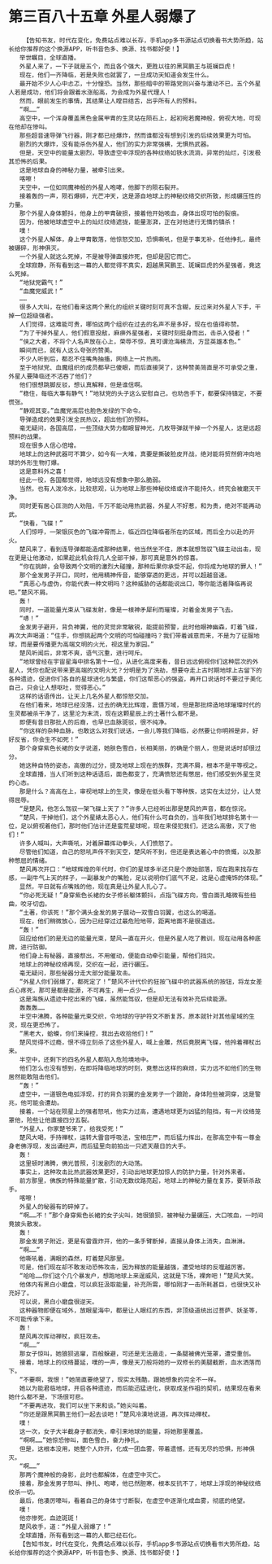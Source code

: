 # 第三百八十五章 外星人弱爆了
        【告知书友，时代在变化，免费站点难以长存，手机app多书源站点切换看书大势所趋，站长给你推荐的这个换源APP，听书音色多、换源、找书都好使！】
       举世瞩目，全球直播。
       外星人来了，一下子就是五个，而且各个强大，更胜以往的黑冥鹏王与斑斓巨虎！
       现在，他们一齐降临，若是失败也就罢了，一旦成功天知道会发生什么。
       最开始不少人心中忐忑，十分惶恐。当然，那些暗中的带路党则兴奋与激动不已，五个外星人若是成功，他们将会跟着水涨船高，为会成为外星代理人！
       然而，眼前发生的事情，其结果让人瞠目结舌，出乎所有人的预料。
       “啊……”
       高空中，一个浑身覆盖黑色金属甲胄的生灵站在陨石上，起初宛若魔神般，俯视大地，可现在他却在惨叫。
       那些超音速导弹飞行器，刚才都已经爆炸，然而谁都没有想到引发的后续效果更为可怕。
       剧烈的大爆炸，没有能杀伤外星人，他们的实力非常强横，无惧热武器。
       但是，天空中的能量太剧烈，导致虚空中浮现的各种纹络如铁水流淌，异常的灿烂，引发极其恐怖的后果。
       这是地球自身的神秘力量，被牵引出来。
       喀嚓！
       天空中，一位如同魔神般的外星人咆哮，他脚下的陨石裂开。
       接着轰的一声，陨石爆碎，光芒冲天，这是源自地球上的神秘纹络交织所致，形成碾压性的力量。
       那个外星人身体颤抖，他身上的甲胄破损，接着他开始咳血，身体出现可怕的裂痕。
       因为，他被地球虚空中上的灿烂纹络遮拢，能量澎湃，正在对他进行无情的镇杀！
       噗！
       这个外星人解体，身上甲胄散落，他惊怒交加，恐惧嘶吼，但是于事无补，任他挣扎，最终被碾碎，形神俱灭。
       一个外星人就这么死掉，不是被导弹直接炸死，但却是因它而亡。
       全球寂静，所有看到这一幕的人都觉得不真实，超越黑冥鹏王、斑斓巨虎的外星强者，竟这么死掉。
       “地狱党霸气！”
       “血魔党威武！”
       ……
       很多人大叫，在他们看来这两个黑化的组织关键时刻可真不含糊，反过来对外星人下手，干掉一位超级强者。
       人们觉得，这难能可贵，哪怕这两个组织在过去的名声不是多好，现在也值得称赞。
       “为了干掉外星人，他们假意投敌，麻痹外星强者，关键时刻挺身而出，击杀入侵者！”
       “侠之大者，不将个人名声放在心上，荣辱不惊，真可谓沧海横流，方显英雄本色。”
       瞬间而已，就有人这么夸张的赞美。
       不少人听到后，都忍不住嘴角抽搐，网络上一片热闹。
       至于地狱党、血魔组织的成员都早已傻眼，而后直接哭了，这种赞美简直是不可承受之重，外星人要降临还不活吞了他们？
       他们很想跳脚反驳，想认真解释，但是谁信啊。
       “稳住，每临大事有静气！”地狱党的头子这么安慰自己，也劝告手下，都要保持镇定，不要慌张。
       “静观其变。”血魔党高层也脸色发绿的下命令。
       导弹造成的效果引发全民热议，超出他们的预料。
       毫无疑问，各国高层，一些顶级大势力都眼冒神光，几枚导弹就干掉一个外星人，这是远超预料的战果。
       现在很多人信心倍增。
       地球上的这种武器可不算少，如今有一大堆，真要是撕破脸皮开战，绝对能将贸然俯冲向地球的外形生物打爆。
       这是意料外之喜！
       经此一役，各国都觉得，地球远没有想象中那么脆弱。
       当然，也有人泼冷水，比较悲观，认为地球上那些神秘纹络或许不能持久，终究会被磨灭干净。
       同时更有居心叵测的人劝阻，千万不能动用热武器，外星人不好惹，和为贵，绝对不能再动武。
       “快看，飞碟！”
       人们惊呼，一架银灰色的飞碟冲霄而上，临近四位降临者所在的区域，而后全力以赴的开火。
       楚风来了，看到连导弹都能造成那种结果，他当然坐不住，原本就想驾驭飞碟主动出击，现在更是让他激动，如果趁此机会将几人全部干掉，那可真是意外的惊喜。
       “你在挑衅，会导致两个文明的激烈大碰撞，那种后果你承受不起，你将成为地球的罪人！”
       那个金发男子开口，同时，他用精神传音，能够穿透的更远，并可以超越音速。
       “真恶心与虚伪，你能代表一种文明吗？这种威胁的话都能说出口，等你能活着降临再说吧。”楚风不屑。
       轰！
       同时，一道能量光束从飞碟发射，像是一根神矛犀利而璀璨，对着金发男子飞去。
       “哧！”
       金发男子避开，背负神翼，他的灵觉非常敏锐，能提前预警，此时他眼神幽森，盯着飞碟，再次大声喝道：“住手，你想挑起两个文明的可怕碰撞吗？我们带着诚意而来，不是为了征服地球，而是要传播更为高端文明的火光，视这里为家园。”
       楚风听闻后，非常不爽，语气沉重，进行呵斥。
       “地球曾经在宇宙星海中排名第十一位，从进化高度来看，昔日远远俯视你们这种层次的外星人，凭你也配说带来更高端的文明火光？分明是为了洗劫，想要夺走上古时期地球上古留下的各种遗迹，促进你们各自的星球进化与繁盛，你们这帮恶心的强盗，再开口说话时不要过于美化自己，只会让人想呕吐，觉得恶心。”
       这样的话语传出，让天上几名外星人都惊怒交加。
       在他们看来，地球已经没落，过去的确无比辉煌，震慑万域，但是那批缔造地球璀璨时代的生灵都被杀干净了，这里沦为末流，现在这颗星辰上的土著什么都不是。
       即便有昔日那批人的后裔，也早已血脉斑驳，很不纯净。
       “你这样的杂种血脉，也敢这么对我们说话，一会儿等我们降临，必然要让你明辨是非，好好反省，你会生不如死！”
       那个身穿紫色长裙的女子说道，她肤色雪白，长相美丽，的确是个丽人，但是说话时却很过分。
       她这种自恃的姿态，高傲的过分，提及地球上现在的族群，充满不屑，根本不是平等视之。
       全球直播，当人们听到这种话语后，面色都变了，充满愤怒还有憋屈，他们感受到外星生灵的心态。
       那是什么？高高在上，审视地球上的生灵，像是在低头看下等种族，这实在太过分，让人觉得屈辱。
       “是楚风，他怎么驾驭一架飞碟上天了？”许多人已经听出那是楚风的声音，都在惊诧。
       “楚风，干掉他们，这个外星婊太恶心人，他们有什么可自负的，当年我们地球排名第十一位，足以俯视着他们，那时他们估计还是蛮荒星球呢，现在来侵犯我们，还这么高傲，灭了他们！”
       许多人喊叫，大声嘶吼，对着屏幕挥动拳头，人们愤怒了。
       尽管他们知道，自己的怒吼声传不到天空，楚风听不到，但还是表达着心中的愤慨，以及那种憋屈的情绪。
       楚风再次开口：“地球辉煌的年代时，你们的星球多半还只是个原始部落，现在跑来找存在感，一副牛气上天的样子，一副暴发户的嘴脸，足以说明你们底气不足，这是心虚掩饰的体现。”
       显然，平日就有点嘴贱的他，现在真是让外星人扎心了。
       “你必死无疑！”身穿紫色长裙的女子修长躯体颤抖，点指飞碟方向，雪白面孔略微有些扭曲，咬牙切齿。
       “土著，你该死！”那个满头金发的男子展动一双雪白羽翼，也这么的喝道。
       现在，他们稍微放心，因为已经穿过过最危险地带，距离地面不是很遥远。
       “轰！”
       回应给他们的是无边的能量光束，楚风一直在开火，但是外星人吃了教训，现在动用各种底牌，进行防御。
       他们身上有秘器，直接祭出，不用催动，便能自动牵引能量，帮他们挡灾。
       地球上的神秘纹络再现，交织在一起，进行碾压。
       毫无疑问，那些秘器分走大部分能量攻击。
       “外星人你们弱爆了，都死定了！”楚风不计代价的狂按飞碟中的武器系统的按钮，将龙女差点心疼死，那可是都是能源，不可再生，用一点少一点。
       这是海族从遗迹中挖出来的飞碟，虽然能驾驭，但是却无法有效补充后续能源。
       轰轰轰……
       半空中沸腾，各种能量光束交织，令地球的守护符文不断复苏，原本就针对其他星域的生灵，现在更恐怖了。
       “黑老大，蛤蟆，你们来操控，我出去收拾他们！”
       楚风觉得不过瘾，恨不得立刻杀了这些外星人，喊上金雕，然后竟脱离飞碟，他拎着禅杖出来。
       半空中，还剩下的四名外星人都陷入危险境地中。
       他们怎么也没有想到，在即将降临地球的时刻，竟惹出这样的麻烦，实力远不如他们的生物居然能敢阻击他们。
       “轰！”
       虚空中，一道银色电弧浮现，打的背负羽翼的金发男子一个踉跄，身体险些被洞穿，这是警兆，他可能会遭劫。
       接着，一个站在陨星上的强者怒吼，他实力过高，遭遇地球更为凶猛的阻挡，有一片纹络笼罩他，险些让他直接四分五裂。
       “外星人，你家楚爷来了，给我受死！”
       楚风大喝，手持禅杖，运转大雷音呼吸法，宝相庄严，而后猛力挥出，在那高空中有一尊金身老佛浮现，发出诵经声，而后猛里向前拍出一只遮天蔽日的大手。
       轰！
       这里顿时沸腾，佛光普照，引发剧烈的大动荡。
       事实上，这种攻击比热武器效果更好，引动出地球更加惊人的防护力量，针对外来者。
       前方那里，佛族的特殊能量扩散，引动无数纹路亮起，地球上的神秘力量在复苏，要斩杀敌手。
       喀嚓！
       外星人的秘器有的碎掉了。
       “啊……不！”那个身穿紫色长裙的女子尖叫，她很狼狈，被神秘力量碾压，大口咳血，一时间竟披头散发。
       轰！
       那金发男子附近，更是有雷霆炸开，他的一条手臂断掉，直接从身体上消失，血淋淋。
       “啊……”
       他嘶吼着，满眼的森然，盯着楚风那里。
       可是，他们现在却不敢发动恐怖攻击，因为释放的能量越强，遭受地球的反噬越厉害。
       “哈哈……你们这个几个暴发户，想跑地球上来逞威风，这就是下场，裸奔吧！”楚风大笑。
       他体内有黑白小磨盘，可以疯狂汲取能量，补充所需，哪怕刚才一击所耗甚巨，也很快又补充好了。
       可以说，黑白小磨盘很逆天。
       这种器物即便在域外，放眼星海中，都是让人眼红的东西，非顶级道统出过菩萨、妖圣等，不可能传承下来。
       轰！
       楚风再次挥动禅杖，疯狂攻击。
       “啊……”
       那女子惊叫，她狼狈逃窜，百般躲避，可还是无法遁走，一条腿被佛光笼罩，遭受重创。
       接着，地球上的纹络蔓延，噗的一声，像是天刀般将她的一双修长的美腿截断，血水洒落而下。
       “不要啊，我恨！”她简直要绝望了，现实太残酷，跟她想象的完全不一样。
       她以为能君临地球，开启各种遗迹，而后能迅猛进化，获取成圣作祖的契机，结果现在看来她什么都不是，下场很可悲。
       “不要再进攻，我们可以坐下来和谈。”她尖叫着。
       “你还是跟黑冥鹏王他们一起去谈吧！”楚风冷漠地说道，再次挥动禅杖。
       噗！
       这一次，女子大半截身子都消失，牵引来地球的能量，将她那里覆盖。
       “啊啊……”她惊恐惨叫，面色雪白，奋力挣扎。
       但是，这根本没用，她整个人炸开，化成一团血雾，带着遗憾，还有无尽的恐惧，形神俱灭。
       “啊……”
       那两个魔神般的身影，此时也都解体，在虚空中灭亡。
       接着，那金发男子怒叫、挣扎、咆哮，他已然胆寒，根本反抗不了，地球上浮现的神秘纹络绞杀一切。
       最后，他凄厉嚎叫，看着自己的身体寸寸断裂，在虚空中逐渐化成血雾，彻底的绝望。
       噗！
       他亦惨死，血迹斑斑！
       楚风收手，道：“外星人弱爆了！”
       全球直播，所有看到这一幕的人都已经石化。
       【告知书友，时代在变化，免费站点难以长存，手机app多书源站点切换看书大势所趋，站长给你推荐的这个换源APP，听书音色多、换源、找书都好使！】